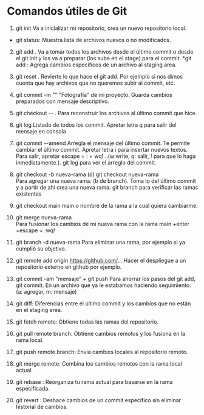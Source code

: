 # Comandos útiles de Git

1. git init
Va a inicializar mi repositorio, crea un nuevo repositorio local.
* git status: Muestra lista de archivos nuevos o no modificados.
2. git add . 
Va a tomar todos los archivos desde el último commit o desde el git init y los va a preparar (los sube en el stage) para el commit. 
*git add <file> : Agrega cambios específicos de un archivo al staging area. 

3. git reset .
   Revierte lo que hace el git add. Por ejemplo si nos dimos cuenta que hay archivos que no queremos subir al commit, etc.

4. git commit -m ""
"Fotografía" de mi proyecto. Guarda cambios preparados con mensaje descriptivo.

5. git checkout -- .
Para reconstruir los archivos al último commit que hice. 

6. git log
Listado de todos los commit. Apretar letra q para salir del mensaje en consola

7. git commit --amend
Arregla el mensaje del último commit. 
Te permite cambiar el último commit.
Apretar letra i para insertar nuevos textos. Para salir, apretar escape + : + wq!   ..(w:write, q: salir, ! para que lo haga inmediatamente.).
git log para ver el arreglo del commit.

8. git checkout -b nueva-rama (ó) git checkout nueva-rama  
Para agregar una nueva rama. (b de branch).
Toma lo del último commit y a partir de ahí crea una nueva rama. 
git branch para verificar las ramas existentes

9. git checkout main
main o nombre de la rama a la cual quiera cambiarme.

10. git merge nueva-rama  
Para fusionar los cambios de mi nueva rama con la rama main
+enter +escape + :wq!

11. git branch -d nueva-rama
Para eliminar una rama, por ejemplo si ya cumplió su objetivo.

12. git remote  add origin https://github.com/...
Hacer el despliegue a un repositorio externo en github por ejemplo.

13. git commit -am "mensaje"    +   git push
Para ahorrar los pasos del git add, git commit. En un archivo que ya le estabamos haciendo seguimiento. (a: agregar, m: mensaje) 

14. git diff: Diferencias entre el último commit y los cambios que no están en el staging area.

15. git fetch remote: Obtiene todas las ramas del repositorio.

16. git pull remote branch: Obtiene cambios remotos y los fusiona en la rama local.

17. git push remote branch: Envia cambios locales al repositorio remoto.

18. git merge remote: Combina los cambios remotos con la rama local actual. 

19. git rebase <branch>: Reorganiza tu rama actual para basarse en la rama especificada.

20. git revert <branch>: Deshace cambios de un commit específico sin eliminar historial de cambios.